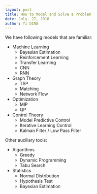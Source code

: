 ```yaml
---
layout: post
title: How to Model and Solve a Problem
date: July. 27, 2018
author: Yi DING
---
```




We have following models that are familiar:

* Machine Learning
  * Bayesian Estimation
  * Reinforcement Learning
  * Transfer Learning
  * CNN
  * RNN
* Graph Theory
  * TSP
  * Matching
  * Network Flow
* Optimization
  * MIP
  * QP
* Control Theory
  * Model Predictive Control
  * Iterative Learning Control
  * Kalman Filter / Low Pass Filter



Other auxiliary tools:

* Algorithms
  * Greedy
  * Dynamic Programming
  * Tabu Search
* Statistics
  * Normal Distribution
  * Hypothesis Test
  * Bayesian Estimation